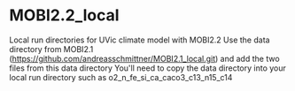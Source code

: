# MOBI2.2_local
Local run directories for UVic climate model with MOBI2.2
Use the data directory from MOBI2.1 (https://github.com/andreasschmittner/MOBI2.1_local.git) and add the two files from this data directory
You'll need to copy the data directory into your local run directory such as o2_n_fe_si_ca_caco3_c13_n15_c14
